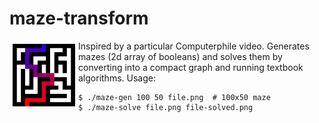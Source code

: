 # maze-transform

<img src='images/maze-icon.png' width=100 align='left' hspace='5' vspace='5'/>

Inspired by a particular Computerphile video. Generates mazes (2d
array of booleans) and solves them by converting into a compact
graph and running textbook algorithms. Usage:

```shell
$ ./maze-gen 100 50 file.png  # 100x50 maze
$ ./maze-solve file.png file-solved.png
```
